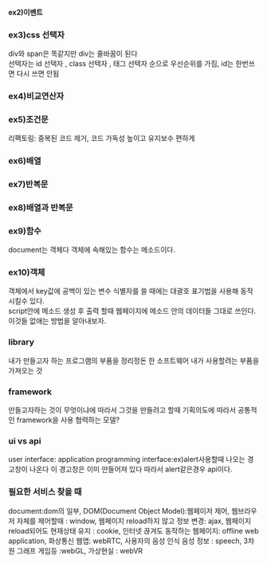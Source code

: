 #### ex2)이벤트  
### ex3)css 선택자  
div와 span은 똑같지만 div는 줄바꿈이 된다  
선택자는 id 선택자 , class 선택자 , 태그 선택자 순으로 우선순위를 가짐, id는 한번쓰면 다시 쓰면 안됨  
### ex4)비교연산자  
### ex5)조건문  
리팩토링: 중복된 코드 제거, 코드 가독성 높이고 유지보수 편하게  
### ex6)배열  
### ex7)반복문  
### ex8)배열과 반복문  
### ex9)함수  
document는 객체다 객체에 속해있는 함수는 메소드이다.  
### ex10)객체  
객체에서 key값에 공백이 있는 변수 식별자를 쓸 때에는 대괄호 표기법을 사용해 동작시킬수 있다.  
script안에 메소드 생성 후 출력 할때 웹페이지에 메소드 안의 데이터들 그대로 쓰인다. 이것들 없애는 방법을 알아내보자.  
### library
내가 만들고자 하는 프로그램의 부품을 정리정돈 한 소프트웨어 내가 사용할려는 부품을 가져오는 것  
### framework
만들고자하는 것이 무엇이냐에 따라서 그것을 만들려고 할때 기획의도에 따라서 공통적인 framework을 사용 협력하는 모델?  
### ui vs api  
user interface:
application programming interface:ex)alert사용할때 나오는 경고창이 나온다 이 경고창은 이미 만들어져 있다 따라서 alert같은경우 api이다.  
### 필요한 서비스 찾을 때
document:dom의 일부, DOM(Document Object Model):웹페이저 제어, 웹브라우저 자체를 제어할때 : window, 웹페이지 reload하지 않고 정보 변경: ajax, 웹페이지 reload되어도 현재상태 유지 : cookie, 인터넷 끊겨도 동작하는 웹페이지: offline web application, 화상통신 웹앱: webRTC, 사용자의 음성 인식 음성 정보 : speech, 3차원 그래프 게임등 :webGL, 가상현실 : webVR 
